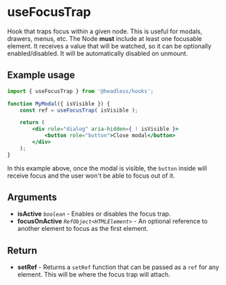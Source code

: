 # useFocusTrap

Hook that traps focus within a given node. This is useful for modals, drawers, menus, etc. The Node **must** include at
least one focusable element. It receives a value that will be watched, so it can be optionally enabled/disabled. It
will be automatically disabled on unmount.

## Example usage

```jsx
import { useFocusTrap } from '@headless/hooks';

function MyModal({ isVisible }) {
    const ref = useFocusTrap( isVisible );

    return (
        <div role="dialog" aria-hidden={ ! isVisible }>
            <button role="button">Close modal</button>
        </div>
    );
}
```

In this example above, once the modal is visible, the `button` inside will receive focus and the user won't be able to
focus out of it.

## Arguments

* **isActive** _`boolean`_ - Enables or disables the focus trap.
* **focusOnActive** _`RefObject<HTMLElement>`_ - An optional reference to another element to focus as the first element.

## Return

* **setRef** - Returns a `setRef` function that can be passed as a `ref` for any element. This will be where the focus trap will attach.
